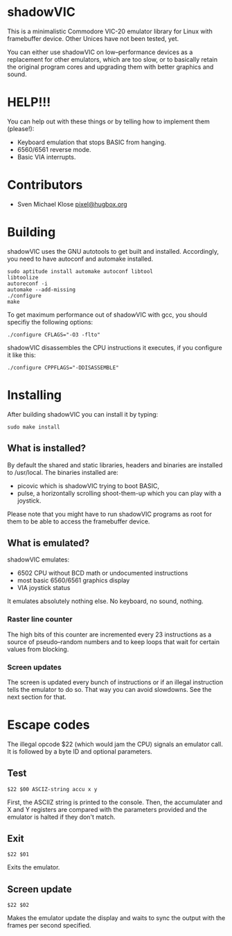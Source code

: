 # shadowVIC

This is a minimalistic Commodore VIC-20 emulator library for
Linux with framebuffer device.  Other Unices have not been
tested, yet.

You can either use shadowVIC on low–performance devices as a
replacement for other emulators, which are too slow, or to
basically retain the original program cores and upgrading them
with better graphics and sound.


# HELP!!!

You can help out with these things or by telling
how to implement them (please!):

* Keyboard emulation that stops BASIC from hanging.
* 6560/6561 reverse mode.
* Basic VIA interrupts.


# Contributors

* Sven Michael Klose <pixel@hugbox.org>


# Building

shadowVIC uses the GNU autotools to get built and installed.
Accordingly, you need to have autoconf and automake installed.

```
sudo aptitude install automake autoconf libtool
libtoolize
autoreconf -i
automake --add-missing
./configure
make
```

To get maximum performance out of shadowVIC with gcc, you should
specifiy the following options:

```
./configure CFLAGS="-O3 -flto"
```

shadowVIC disassembles the CPU instructions it executes, if you
configure it like this:
```
./configure CPPFLAGS="-DDISASSEMBLE"
```


# Installing

After building shadowVIC you can install it by typing:

```
sudo make install
```


## What is installed?

By default the shared and static libraries, headers and binaries
are installed to /usr/local.  The binaries installed are:

* picovic which is shadowVIC trying to boot BASIC,
* pulse, a horizontally scrolling shoot-them-up which you can play with a joystick.

Please note that you might have to run shadowVIC programs as root
for them to be able to access the framebuffer device.


## What is emulated?

shadowVIC emulates:

* 6502 CPU without BCD math or undocumented instructions
* most basic 6560/6561 graphics display
* VIA joystick status

It emulates absolutely nothing else.  No keyboard, no sound,
nothing.


### Raster line counter

The high bits of this counter are incremented every 23
instructions as a source of pseudo–random numbers and to keep
loops that wait for certain values from blocking.


### Screen updates

The screen is updated every bunch of instructions or if an
illegal instruction tells the emulator to do so.  That way you
can avoid slowdowns.  See the next section for that.


# Escape codes

The illegal opcode $22 (which would jam the CPU) signals an
emulator call.  It is followed by a byte ID and optional
parameters.


## Test

```
$22 $00 ASCIZ-string accu x y 
```

First, the ASCIIZ string is printed to the console.  Then, the
accumulater and X and Y registers are compared with the
parameters provided and the emulator is halted if they don't
match.


## Exit

```
$22 $01
```

Exits the emulator.


## Screen update

```
$22 $02
```

Makes the emulator update the display and waits to sync
the output with the frames per second specified.

